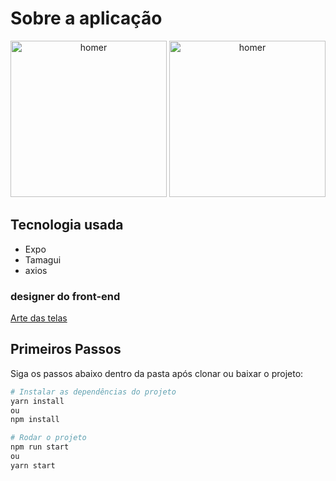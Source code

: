 # Sobre a aplicação
  
<p align="center">
    <img src="https://github.com/MatheusFellipi/Powerkr/assets/47674343/49afa6af-16af-4e6b-a2be-9139a155bae9" alt="homer" style="width: 250px;">
    <img src="https://github.com/MatheusFellipi/Powerkr/assets/47674343/c22061ff-f339-4972-8370-c3087ccbc1f5" alt="homer" style="width: 250px;">
</p>

## Tecnologia usada

- Expo
- Tamagui
- axios

### designer do front-end

[Arte das telas](https://www.figma.com/file/jwEOYg0rC0ifIZN2J8VXmC/Prova-T%C3%A9cnica-PowerKR?type=design&node-id=1%3A15754&mode=dev&t=jsSpLXO38MSaU8Aa-1)

## Primeiros Passos

Siga os passos abaixo dentro da pasta após clonar ou baixar o projeto:

```bash
# Instalar as dependências do projeto
yarn install
ou
npm install
```

```bash
# Rodar o projeto
npm run start
ou
yarn start
```
